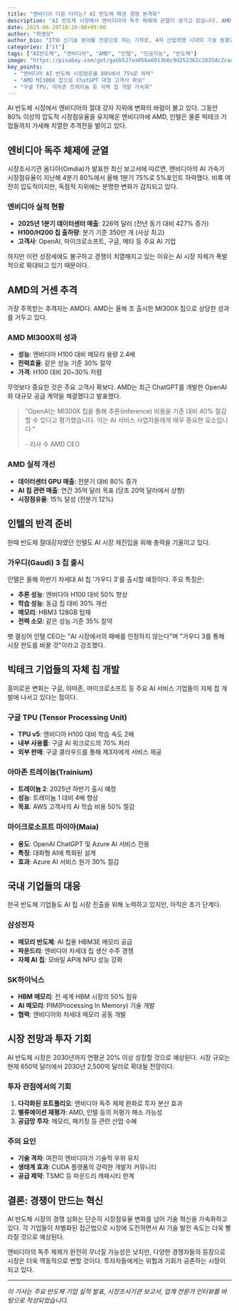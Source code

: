 ```yaml
---
title: "엔비디아 다음 타자는? AI 반도체 패권 경쟁 본격화"
description: "AI 반도체 시장에서 엔비디아의 독주 체제에 균열이 생기고 있습니다. AMD, 인텔, 구글 등 주요 기업들의 추격전이 치열해지고 있는 현황을 분석합니다."
date: 2025-06-29T18:20:00+09:00
author: "하영상"
author_bio: "IT와 신기술 분야를 전문으로 하는 기자로, 4차 산업혁명 시대의 기술 동향과 경제적 파급효과를 분석합니다."
categories: ["it"]
tags: ["AI반도체", "엔비디아", "AMD", "인텔", "인공지능", "반도체"]
image: "https://pixabay.com/get/gabb527ea056a6913b6c9d252362c2835dc2cad8d10a13baeda529a4f7190620035d4d5c5e41ea6bb453c76ae332a8a3967b6aa4116ffcc156e655c7d987a7936_1280.jpg"
key_points:
  - "엔비디아 AI 반도체 시장점유율 80%에서 75%로 하락"
  - "AMD MI300X 칩으로 ChatGPT 대형 고객사 확보"
  - "구글 TPU, 아마존 트레이늄 등 자체 칩 개발 가속화"
---
```


AI 반도체 시장에서 엔비디아의 절대 강자 지위에 변화의 바람이 불고 있다. 그동안 80% 이상의 압도적 시장점유율을 유지해온 엔비디아에 AMD, 인텔은 물론 빅테크 기업들까지 가세해 치열한 추격전을 벌이고 있다.

## 엔비디아 독주 체제에 균열

시장조사기관 옴디아(Omdia)가 발표한 최신 보고서에 따르면, 엔비디아의 AI 가속기 시장점유율이 지난해 4분기 80%에서 올해 1분기 75%로 5%포인트 하락했다. 비록 여전히 압도적이지만, 독점적 지위에는 분명한 변화가 감지되고 있다.

### 엔비디아 실적 현황
- **2025년 1분기 데이터센터 매출**: 226억 달러 (전년 동기 대비 427% 증가)
- **H100/H200 칩 출하량**: 분기 기준 350만 개 (사상 최고)
- **고객사**: OpenAI, 마이크로소프트, 구글, 메타 등 주요 AI 기업

하지만 이런 성장세에도 불구하고 경쟁이 치열해지고 있는 이유는 AI 시장 자체가 폭발적으로 확대되고 있기 때문이다.

## AMD의 거센 추격

가장 주목받는 추격자는 AMD다. AMD는 올해 초 출시한 MI300X 칩으로 상당한 성과를 거두고 있다.

### AMD MI300X의 성과
- **성능**: 엔비디아 H100 대비 메모리 용량 2.4배
- **전력효율**: 같은 성능 기준 30% 절약
- **가격**: H100 대비 20~30% 저렴

무엇보다 중요한 것은 주요 고객사 확보다. AMD는 최근 ChatGPT를 개발한 OpenAI와 대규모 공급 계약을 체결했다고 발표했다.

> "OpenAI는 MI300X 칩을 통해 추론(inference) 비용을 기존 대비 40% 절감할 수 있다고 평가했습니다. 이는 AI 서비스 사업자들에게 매우 중요한 요소입니다."
> 
> \- 리사 수 AMD CEO

### AMD 실적 개선
- **데이터센터 GPU 매출**: 전분기 대비 80% 증가
- **AI 칩 관련 매출**: 연간 35억 달러 목표 (당초 20억 달러에서 상향)
- **시장점유율**: 15% 달성 (전분기 12%)

## 인텔의 반격 준비

한때 반도체 절대강자였던 인텔도 AI 시장 재진입을 위해 총력을 기울이고 있다.

### 가우디(Gaudi) 3 칩 출시
인텔은 올해 하반기 차세대 AI 칩 '가우디 3'를 출시할 예정이다. 주요 특징은:

- **추론 성능**: 엔비디아 H100 대비 50% 향상
- **학습 성능**: 동급 칩 대비 30% 개선  
- **메모리**: HBM3 128GB 탑재
- **전력 소모**: 같은 성능 기준 35% 절약

팻 겔싱어 인텔 CEO는 "AI 시장에서의 패배를 인정하지 않는다"며 "가우디 3를 통해 시장 판도를 바꿀 것"이라고 강조했다.

## 빅테크 기업들의 자체 칩 개발

흥미로운 변화는 구글, 아마존, 마이크로소프트 등 주요 AI 서비스 기업들이 자체 칩 개발에 나서고 있다는 점이다.

### 구글 TPU (Tensor Processing Unit)
- **TPU v5**: 엔비디아 H100 대비 학습 속도 2배
- **내부 사용률**: 구글 AI 워크로드의 70% 처리
- **외부 판매**: 구글 클라우드를 통해 제3자에게 서비스 제공

### 아마존 트레이늄(Trainium)
- **트레이늄 2**: 2025년 하반기 출시 예정
- **성능**: 트레이늄 1 대비 4배 향상
- **목표**: AWS 고객사의 AI 학습 비용 50% 절감

### 마이크로소프트 마이아(Maia)
- **용도**: OpenAI ChatGPT 및 Azure AI 서비스 전용
- **특징**: 대화형 AI에 특화된 설계
- **효과**: Azure AI 서비스 원가 30% 절감

## 국내 기업들의 대응

한국 반도체 기업들도 AI 칩 시장 진출을 위해 노력하고 있지만, 아직은 초기 단계다.

### 삼성전자
- **메모리 반도체**: AI 칩용 HBM3E 메모리 공급
- **파운드리**: 엔비디아 차세대 칩 생산 수주 경쟁
- **자체 AI 칩**: 모바일 AP에 NPU 성능 강화

### SK하이닉스  
- **HBM 메모리**: 전 세계 HBM 시장의 50% 점유
- **AI 메모리**: PIM(Processing In Memory) 기술 개발
- **협력**: 엔비디아와 차세대 메모리 공동 개발

## 시장 전망과 투자 기회

AI 반도체 시장은 2030년까지 연평균 20% 이상 성장할 것으로 예상된다. 시장 규모는 현재 650억 달러에서 2030년 2,500억 달러로 확대될 전망이다.

### 투자 관점에서의 기회
1. **다각화된 포트폴리오**: 엔비디아 독주 체제 완화로 투자 분산 효과
2. **밸류에이션 재평가**: AMD, 인텔 등의 저평가 해소 가능성
3. **공급망 투자**: 메모리, 패키징 등 관련 산업 수혜

### 주의 요인
- **기술 격차**: 여전히 엔비디아가 기술적 우위 유지
- **생태계 효과**: CUDA 플랫폼의 강력한 개발자 커뮤니티
- **공급 제약**: TSMC 등 파운드리 캐패시티 한계

## 결론: 경쟁이 만드는 혁신

AI 반도체 시장의 경쟁 심화는 단순히 시장점유율 변화를 넘어 기술 혁신을 가속화하고 있다. 각 기업들이 차별화된 접근법으로 시장에 도전하면서 AI 기술 발전 속도는 더욱 빨라질 것으로 예상된다.

엔비디아의 독주 체제가 완전히 무너질 가능성은 낮지만, 다양한 경쟁자들의 등장으로 시장은 더욱 역동적으로 변할 것이다. 투자자들에게는 위험과 기회가 공존하는 시장이 되고 있다.

---

*이 기사는 주요 반도체 기업 실적 발표, 시장조사기관 보고서, 업계 전문가 인터뷰를 바탕으로 작성되었습니다.*
